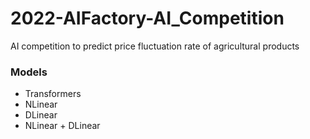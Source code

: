 # 2022-AIFactory-AI_Competition
AI competition to predict price fluctuation rate of agricultural products

### Models
- Transformers
- NLinear
- DLinear
- NLinear + DLinear
